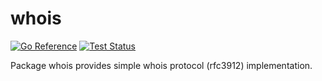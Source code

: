 # whois

[![Go Reference](https://pkg.go.dev/badge/github.com/alenichev/whois.svg)](https://pkg.go.dev/github.com/alenichev/whois)
[![Test Status](https://github.com/alenichev/whois/workflows/Go/badge.svg)](https://github.com/alenichev/whois/actions)


Package whois provides simple whois protocol (rfc3912) implementation.
